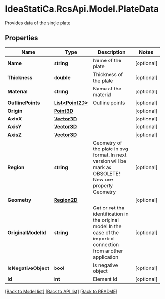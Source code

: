 # IdeaStatiCa.RcsApi.Model.PlateData
Provides data of the single plate

## Properties

Name | Type | Description | Notes
------------ | ------------- | ------------- | -------------
**Name** | **string** | Name of the plate | [optional] 
**Thickness** | **double** | Thickness of the plate | [optional] 
**Material** | **string** | Name of the material | [optional] 
**OutlinePoints** | [**List&lt;Point2D&gt;**](Point2D.md) | Outline points | [optional] 
**Origin** | [**Point3D**](Point3D.md) |  | [optional] 
**AxisX** | [**Vector3D**](Vector3D.md) |  | [optional] 
**AxisY** | [**Vector3D**](Vector3D.md) |  | [optional] 
**AxisZ** | [**Vector3D**](Vector3D.md) |  | [optional] 
**Region** | **string** | Geometry of the plate in svg format. In next version will be mark as OBSOLETE! New use property Geometry | [optional] 
**Geometry** | [**Region2D**](Region2D.md) |  | [optional] 
**OriginalModelId** | **string** | Get or set the identification in the original model  In the case of the imported connection from another application | [optional] 
**IsNegativeObject** | **bool** | Is negative object | [optional] 
**Id** | **int** | Element Id | [optional] 

[[Back to Model list]](../README.md#documentation-for-models) [[Back to API list]](../README.md#documentation-for-api-endpoints) [[Back to README]](../README.md)

